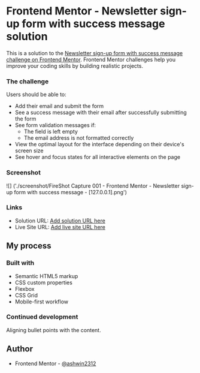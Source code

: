 # Frontend Mentor - Newsletter sign-up form with success message solution

This is a solution to the [Newsletter sign-up form with success message challenge on Frontend Mentor](https://www.frontendmentor.io/challenges/newsletter-signup-form-with-success-message-3FC1AZbNrv). Frontend Mentor challenges help you improve your coding skills by building realistic projects. 


### The challenge

Users should be able to:

- Add their email and submit the form
- See a success message with their email after successfully submitting the form
- See form validation messages if:
  - The field is left empty
  - The email address is not formatted correctly
- View the optimal layout for the interface depending on their device's screen size
- See hover and focus states for all interactive elements on the page

### Screenshot

![]
('./screenshot/FireShot Capture 001 - Frontend Mentor - Newsletter sign-up form with success message - [127.0.0.1].png')


### Links

- Solution URL: [Add solution URL here](https://github.com/ashwin2312/Frontend_mentor-Newsletter_signup)
- Live Site URL: [Add live site URL here](https://frontend-mentor-newsletter-signup-blush.vercel.app/)

## My process

### Built with

- Semantic HTML5 markup
- CSS custom properties
- Flexbox
- CSS Grid
- Mobile-first workflow

### Continued development

Aligning bullet points with the content.



## Author

- Frontend Mentor - [@ashwin2312](https://www.frontendmentor.io/profile/ashwin2312)


